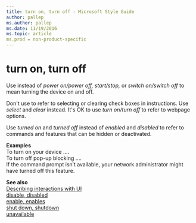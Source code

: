 ```yaml
---
title: turn on, turn off - Microsoft Style Guide
author: pallep
ms.author: pallep
ms.date: 11/19/2016
ms.topic: article
ms.prod = non-product-specific
---
```


# turn on, turn off

Use instead of *power on/power off, start/stop,* or *switch on/switch off* to mean turning the device on and off.

Don't use to refer to selecting or clearing check boxes in instructions. Use *select* and *clear* instead. It's OK to use *turn on/turn off* to refer to webpage options. 

Use *turned on* and *turned off* instead of *enabled* and *disabled* to refer to commands and features that can be hidden or deactivated.

**Examples**  
To turn on your device ….  
To turn off pop-up blocking ….  
If the command prompt isn’t available, your network administrator might have turned off this feature.

**See also**  
[Describing interactions with UI](/style-guide/procedures-instructions/describing-interactions-with-ui)  
[disable, disabled](/style-guide/a-z-word-list-term-collections/d/disable-disabled)  
[enable, enables](/style-guide/a-z-word-list-term-collections/e/enable-enables)  
[shut down, shutdown](/style-guide/a-z-word-list-term-collections/s/shut-down-shutdown)  
[unavailable](/style-guide/a-z-word-list-term-collections/u/unavailable)
